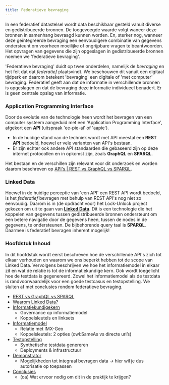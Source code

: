 ```yaml
---
title: Federatieve bevraging
---
```

In een federatief datastelsel wordt data beschikbaar gesteld vanuit diverse en gedistribueerde bronnen. De toegevoegde waarde volgt waneer deze bronnen in samenhang bevraagd kunnen worden. En, sterker nog, wanneer deze geïntegreerde bevraging een eenvoudigere combinatie van gegevens ondersteunt om voorheen moeilijke of ongrijpbare vragen te beantwoorden. Het opvragen van gegevens die zijn opgeslagen in gedistribueerde bronnen noemen we 'federatieve bevraging'. 

'Federatieve bevraging' duidt op twee onderdelen, namelijk de _bevraging_ en het feit dat dat _federatief_ plaatsvindt. We beschouwen dit vanuit een digitaal tijdperk en daarom betekent 'bevraging' een digitale of 'met computer' bevraging. Federatief geeft aan dat de informatie in verschillende bronnen is opgeslagen en dat de bevraging deze informatie individueel benadert. Er is geen centrale opslag van informatie. 

### Application Programming Interface 
Door de evolutie van de technologie heen wordt het bevragen van een computer systeem aangeduid met een 'Application Programming Interface', afgekort een **API** (uitspraak 'ee-pie-ai' of 'aapie').

- In de huidige stand van de techniek wordt met API meestal een **REST API** bedoeld, hoewel er vele varianten van API's bestaan. 
- Er zijn echter ook andere API standaarden die gebaseerd zijn op deze internet protocollen en in opkomst zijn, zoals **GraphQL** en **SPARQL**. 

Het bestaan en de verschillen zijn relevant voor dit onderzoek en worden daarom beschreven op [API's | REST vs GraphQL vs SPARQL](apis.md).

### Linked Data

Hoewel in de huidige perceptie van 'een API' een REST API wordt bedoeld, is het _federatief_ bevragen met behulp van REST API's nog niet zo eenvoudig. Daarom is in (de opdracht voor) het Lock-Unlock project gekozen om uit te gaan van **[Linked Data](linkeddata.md)**. Dit is een technologie die het koppelen van gegevens tussen gedistribueerde bronnen ondersteunt om een betere navigatie door de gegevens heen, tussen de nodes in de gegevens, te ondersteunen. De bijbehorende query taal is **SPARQL**. Daarmee is federatief bevragen inherent mogelijk!

### Hoofdstuk Inhoud
In dit hoofdstuk wordt eerst beschreven hoe de verschillende API's zich tot elkaar verhouden en waarom we ons beperkt hebben tot de scope van Linked Data. Vervolgens beschrijven we hoe het informatiemodel in elkaar zit en wat de relatie is tot de informatiekundige kern. Ook wordt toegelicht hoe de testdata is gegenereerd. Zowel het informatiemodel als de testdata is randvoorwaardelijk voor een goede testcasus en testopstelling. We sluiten af met conclusies rondom federatieve bevraging.

- [REST vs GraphQL vs SPARQL](./apis.md)
- [Waarom Linked Data?](./linkeddata.md)
- [Informatiekundigekern](./informatiekundigekern.md)
    - Governance op informatiemodel
    - Koppelsleutels en linksets
- [Informatiemodel](./informatiemodel.md)
    - Relatie met IMX-Geo
    - Koppelsleutels: 2 opties (owl:SameAs vs directe uri’s)
- [Testopstelling](./testopstelling.md)
    - Synthetische testdata genereren
    - Deployments & infrastructuur
- [Demonstrator](./demonstrator.md)
    - Mogelijkheden tot integraal bevragen data -> hier wil je dus autorisatie op toepassen
- [Conclusies](./conclusies.md)
    - (oa) Wat ervoor nodig om dit in de praktijk te krijgen?


